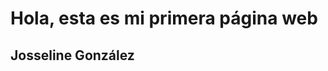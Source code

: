 <html>
   <head>
      <title>Mi primera web</title>
   </head>
   <body>
     <h1>Hola, esta es mi primera página web</h1>
     <h2>Josseline González</h2>
</body>
</html>
